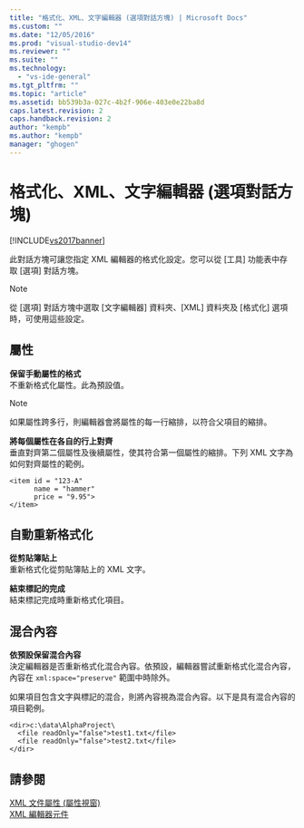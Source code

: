 ```yaml
---
title: "格式化、XML、文字編輯器 (選項對話方塊) | Microsoft Docs"
ms.custom: ""
ms.date: "12/05/2016"
ms.prod: "visual-studio-dev14"
ms.reviewer: ""
ms.suite: ""
ms.technology: 
  - "vs-ide-general"
ms.tgt_pltfrm: ""
ms.topic: "article"
ms.assetid: bb539b3a-027c-4b2f-906e-403e0e22ba8d
caps.latest.revision: 2
caps.handback.revision: 2
author: "kempb"
ms.author: "kempb"
manager: "ghogen"
---
```

# 格式化、XML、文字編輯器 (選項對話方塊)
[!INCLUDE[vs2017banner](../code-quality/includes/vs2017banner.md)]

此對話方塊可讓您指定 XML 編輯器的格式化設定。您可以從 \[工具\] 功能表中存取 \[選項\] 對話方塊。  
  
> [!NOTE]
>  從 \[選項\] 對話方塊中選取 \[文字編輯器\] 資料夾、\[XML\] 資料夾及 \[格式化\] 選項時，可使用這些設定。  
  
## 屬性  
 **保留手動屬性的格式**  
 不重新格式化屬性。此為預設值。  
  
> [!NOTE]
>  如果屬性跨多行，則編輯器會將屬性的每一行縮排，以符合父項目的縮排。  
  
 **將每個屬性在各自的行上對齊**  
 垂直對齊第二個屬性及後續屬性，使其符合第一個屬性的縮排。下列 XML 文字為如何對齊屬性的範例。  
  
```  
<item id = "123-A"  
      name = "hammer"  
      price = "9.95">  
</item>  
```  
  
## 自動重新格式化  
 **從剪貼簿貼上**  
 重新格式化從剪貼簿貼上的 XML 文字。  
  
 **結束標記的完成**  
 結束標記完成時重新格式化項目。  
  
## 混合內容  
 **依預設保留混合內容**  
 決定編輯器是否重新格式化混合內容。依預設，編輯器嘗試重新格式化混合內容，內容在 `xml:space="preserve"` 範圍中時除外。  
  
 如果項目包含文字與標記的混合，則將內容視為混合內容。以下是具有混合內容的項目範例。  
  
```  
<dir>c:\data\AlphaProject\  
  <file readOnly="false">test1.txt</file>  
  <file readOnly="false">test2.txt</file>  
</dir>  
```  
  
## 請參閱  
 [XML 文件屬性 \(屬性視窗\)](../xml-tools/xml-document-properties-properties-window.md)   
 [XML 編輯器元件](../xml-tools/xml-editor-components.md)